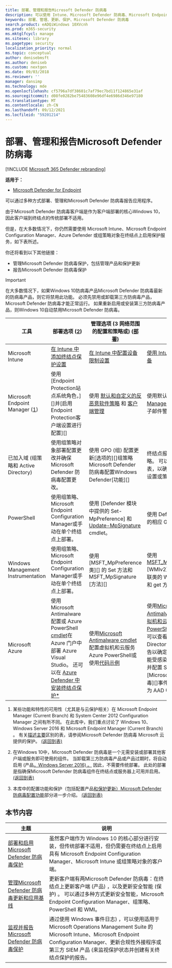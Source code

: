 ```yaml
---
title: 部署、管理和报告Microsoft Defender 防病毒
description: 可以使用 Intune、Microsoft Defender 防病毒、Microsoft Endpoint Configuration Manager、组策略、PowerShell 或 WMI 部署和管理应用程序
keywords: 部署、管理、更新、保护、Microsoft Defender 防病毒
search.product: eADQiWindows 10XVcnh
ms.prod: m365-security
ms.mktglfcycl: manage
ms.sitesec: library
ms.pagetype: security
localization_priority: normal
ms.topic: conceptual
author: denisebmsft
ms.author: deniseb
ms.custom: nextgen
ms.date: 09/03/2018
ms.reviewer: ''
manager: dansimp
ms.technology: mde
ms.openlocfilehash: cf5796a7df38601c7af79ec7bd11f124865e31af
ms.sourcegitcommit: d08fe0282be75483608e96df4e6986d346e97180
ms.translationtype: MT
ms.contentlocale: zh-CN
ms.lasthandoff: 09/12/2021
ms.locfileid: "59201214"
---
```

# <a name="deploy-manage-and-report-on-microsoft-defender-antivirus"></a>部署、管理和报告Microsoft Defender 防病毒

[!INCLUDE [Microsoft 365 Defender rebranding](../../includes/microsoft-defender.md)]


**适用于：**

- [Microsoft Defender for Endpoint](/microsoft-365/security/defender-endpoint/)

可以通过多种方式部署、管理和Microsoft Defender 防病毒报告应用程序。

由于Microsoft Defender 防病毒客户端是作为客户端部署的核心Windows 10，因此客户端到终结点的传统部署不适用。

但是，在大多数情况下，你仍然需要使用 Microsoft Intune、Microsoft Endpoint Configuration Manager、Azure Defender 或组策略对象在终结点上启用保护服务，如下表所述。

你还将看到以下其他链接：

- 管理Microsoft Defender 防病毒保护，包括管理产品和保护更新
- 报告Microsoft Defender 防病毒保护

> [!IMPORTANT]
> 在大多数情况下，如果Windows 10防病毒产品Microsoft Defender 防病毒最新的防病毒产品，则它将禁用此功能。 必须先禁用或卸载第三方防病毒产品，Microsoft Defender 防病毒才能正常运行。 如果重新启用或安装第三方防病毒产品，则Windows 10自动禁用Microsoft Defender 防病毒。

工具|部署选项 (<a href="#fn2" id="ref2">2</a>) |管理选项 (3 网络范围的配置和策略或)  ([部署) ](#fn3)|报告选项
---|---|---|---
Microsoft Intune|[在 Intune 中添加终结点保护设置](/intune/endpoint-protection-configure)|[在 Intune 中配置设备限制设置](/intune/device-restrictions-configure)| [使用 Intune 控制台管理设备](/intune/device-management)
Microsoft Endpoint Manager ([1](#fn1)) |使用[Endpoint Protection站点系统角色，][]并[启用Endpoint Protection客户端设置进行配置][]|使用 [默认和自定义的反恶意软件策略][] 和 [客户端管理][]|使用默认的[Configuration Manager 监视工作区][][和电子邮件警报][]
已加入域 (组策略和 Active Directory) |使用组策略对象部署配置更改并确保Microsoft Defender 防病毒配置更改。|使用 GPO (组) 配置更新[选项的][]组策略Microsoft Defender 防病毒配置Windows Defender[功能][]|终结点报告不适用于组策略。 可以生成组策略 [列表，以确定是否未应用任何设置或策略][]
PowerShell|使用组策略、Microsoft Endpoint Configuration Manager或手动在单个终结点上部署。|使用 [Defender 模块中提供的 Set-MpPreference] 和 [Update-MpSignature] cmdlet。|使用 Defender [模块中可用的相应 Get- cmdlet][]
Windows Management Instrumentation|使用组策略、Microsoft Endpoint Configuration Manager或手动在单个终结点上部署。|使用 [MSFT_MpPreference 类][] 的 Set 方法和 MSFT_MpSignature [方法][]|使用[MSFT_MpComputerStatus][] [WMIv2][]提供程序中的关联类的 Windows Defender 和 get 方法
Microsoft Azure|使用 Microsoft Antimalware 配置或 Azure PowerShell [cmdlet](/azure/security/azure-security-antimalware#antimalware-deployment-scenarios)在 Azure 门户中部署 Azure Visual Studio。 还可以在 [Azure Defender 中安装终结点保护*](/azure/security-center/security-center-install-endpoint-protection)|使用[Microsoft Antimalware cmdlet](/azure/security/azure-security-antimalware#enable-and-configure-antimalware-using-powershell-cmdlets)配置虚拟机和云服务Azure PowerShell或使用[代码示例](https://gallery.technet.microsoft.com/Antimalware-For-Azure-5ce70efe)|使用[Microsoft Antimalware cmdlet 对虚拟机和云服务Azure PowerShell启用](/azure/security/azure-security-antimalware#enable-and-configure-antimalware-using-powershell-cmdlets)监视。 还可以查看 Azure Active Directory 中的使用情况报告以确定可疑活动，包括可能受感染的设备报告，[][]并配置 SIEM 工具以报告[Microsoft Defender 防病毒][]事件，并添加该工具作为 AAD 中的应用。

1. <span id="fn1" />某些功能和特性的可用性（尤其是与云保护相关）在 Microsoft Endpoint Manager (Current Branch) 和 System Center 2012 Configuration Manager 之间有所不同。 在此库中，我们重点讨论了 Windows 10、Windows Server 2016 和 Microsoft Endpoint Manager (Current Branch) 。 有关[描述主要](cloud-protection-microsoft-defender-antivirus.md)区别的表，请参阅Microsoft Defender 防病毒 Microsoft 云提供的保护。 [ (返回到表) ](#ref2)

2. <span id="fn2" />在Windows 10中，Microsoft Defender 防病毒是一个无需安装或部署其他客户端或服务即可使用的组件。 当卸载第三方防病毒产品或产品过期时，将自动启用 (产品[，Windows Server 2016) 。](microsoft-defender-antivirus-on-windows-server.md) 因此，不需要传统部署。 此处的部署是指确保Microsoft Defender 防病毒组件在终结点或服务器上可用并启用。 [ (返回到表) ](#ref2)

3. <span id="fn3" />本库中的配置功能和保护（包括配置产品[和保护更新）Microsoft Defender 防病毒配置功能](configure-notifications-microsoft-defender-antivirus.md)部分进一步介绍。 [ (返回到表) ](#ref2)

[Endpoint Protection点站点系统角色]: /configmgr/protect/deploy-use/endpoint-protection-site-role
[默认和自定义的反恶意软件策略]:  /configmgr/protect/deploy-use/endpoint-antimalware-policies
[客户端管理]:  /configmgr/core/clients/manage/manage-clients
[使用Endpoint Protection客户端设置启用客户端]:  /configmgr/protect/deploy-use/endpoint-protection-configure-client
[Configuration Manager 监视工作区]:  /configmgr/protect/deploy-use/monitor-endpoint-protection
[电子邮件警报]:  /configmgr/protect/deploy-use/endpoint-configure-alerts
[Deploy the Microsoft Intune client to endpoints]: /intune/deploy-use/help-secure-windows-pcs-with-endpoint-protection-for-microsoft-intune
[custom Intune policy]:  /intune/deploy-use/help-secure-windows-pcs-with-endpoint-protection-for-microsoft-intune#configure-microsoft-intune-endpoint-protection
 [custom Intune policy]:  /intune/deploy-use/help-secure-windows-pcs-with-endpoint-protection-for-microsoft-intune#configure-microsoft-intune-endpoint-protection
[manage tasks]: /intune/deploy-use/help-secure-windows-pcs-with-endpoint-protection-for-microsoft-intune#choose-management-tasks-for-endpoint-protection
[Monitor endpoint protection in the Microsoft Intune administration console]: /intune/deploy-use/help-secure-windows-pcs-with-endpoint-protection-for-microsoft-intune#monitor-endpoint-protection
[类的 Set MSFT_MpPreference方法]:  /previous-versions/windows/desktop/defender/set-msft-mppreference
[MSFT_MpSignature 的 Update 方法]:  /previous-versions/windows/desktop/defender/set-msft-mppreference
[MSFT_MpComputerStatus]:  /previous-versions/windows/desktop/defender/msft-mpcomputerstatus
[Windows DefenderWMIv2 提供程序]: /previous-versions/windows/desktop/defender/windows-defender-wmiv2-apis-portal
[Set-MpPreference]:  https://technet.microsoft.com/itpro/powershell/windows/defender/set-mppreference.md
[Update-MpSignature]: /powershell/module/defender/update-mpsignature
[Get- Defender 模块中可用的 cmdlet]: /powershell/module/defender/
[配置更新选项Microsoft Defender 防病毒]: manage-updates-baselines-microsoft-defender-antivirus.md
[配置Windows Defender功能]: configure-microsoft-defender-antivirus-features.md
[用于确定是否未应用任何设置或策略的组策略]: /previous-versions/windows/it-pro/windows-server-2008-R2-and-2008/cc771389(v=ws.11)
[可能受感染的设备]: /azure/active-directory/active-directory-reporting-sign-ins-from-possibly-infected-devices
[Microsoft Defender 防病毒事件]: troubleshoot-microsoft-defender-antivirus.md

## <a name="in-this-section"></a>本节内容

主题 | 说明
---|---
[部署和启用Microsoft Defender 防病毒保护](deploy-microsoft-defender-antivirus.md) | 虽然客户端作为 Windows 10 的核心部分进行安装，但传统部署不适用，但仍需要在终结点上启用具有 Microsoft Endpoint Configuration Manager、Microsoft Intune 或组策略对象的客户端。
[管理Microsoft Defender 防病毒更新和应用基线](manage-updates-baselines-microsoft-defender-antivirus.md) | 更新客户端有两Microsoft Defender 防病毒：在终结点上更新客户端 (产品) ，以及更新安全智能 (保护) 。 可以通过多种方式更新安全智能，Microsoft Endpoint Configuration Manager、组策略、PowerShell 和 WMI。
[监视并报告Microsoft Defender 防病毒保护](report-monitor-microsoft-defender-antivirus.md) | 通过使用 Windows 事件日志) ，可以使用适用于 Microsoft Operations Management Suite 的 Microsoft Intune、Microsoft Endpoint Configuration Manager、更新合规性外接程序或第三方 SIEM 产品 (来监视保护状态并创建有关终结点保护的报告。